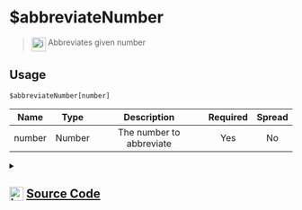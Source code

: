 # $abbreviateNumber
> <img align="top" src="https://upload.wikimedia.org/wikipedia/commons/thumb/e/e4/Infobox_info_icon.svg/160px-Infobox_info_icon.svg.png?20150409153300" alt="image" width="25" height="auto"> Abbreviates given number
## Usage
```
$abbreviateNumber[number]
```
| Name | Type | Description | Required | Spread
| :---: | :---: | :---: | :---: | :---: |
number | Number | The number to abbreviate | Yes | No
<details>
<summary>
    
## <img align="top" src="https://cdn4.iconfinder.com/data/icons/iconsimple-logotypes/512/github-512.png" alt="image" width="25" height="auto">  [Source Code](https://github.com/tryforge/ForgeScript-V2/blob/main/src/native/abbreviateNumber.ts)
    
</summary>
    
```ts
import { ArgType, NativeFunction, Return } from "../structures"

const Formatter = Intl.NumberFormat("en-US", {
    notation: "compact",
    maximumFractionDigits: 2
})

export default new NativeFunction({
    name: "$abbreviateNumber",
    description: "Abbreviates given number",
    unwrap: true,
    args: [
        {
            name: "number",
            description: "The number to abbreviate",
            rest: false,
            required: true,
            type: ArgType.Number
        }
    ],
    brackets: true,
    execute(ctx, [ n ]) {
        return Return.success(Formatter.format(n))
    },
})
```
    
</details>